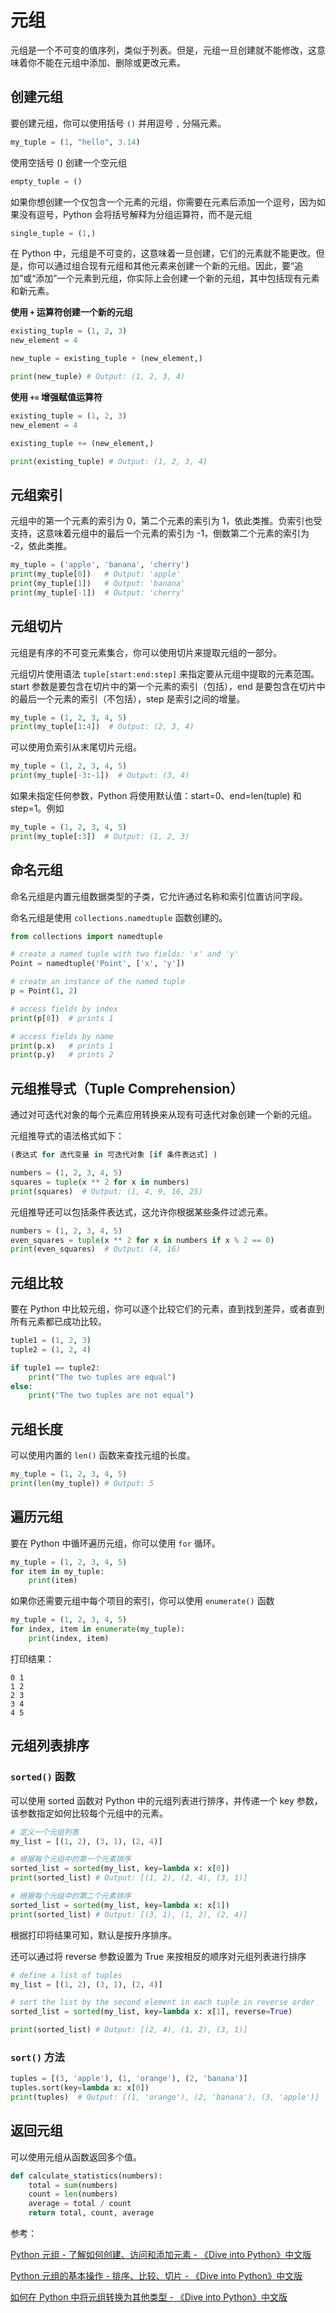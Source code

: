 # 元组

元组是一个不可变的值序列，类似于列表。但是，元组一旦创建就不能修改，这意味着你不能在元组中添加、删除或更改元素。

## 创建元组

要创建元组，你可以使用括号 `()` 并用逗号 `,` 分隔元素。

```python
my_tuple = (1, "hello", 3.14)
```

使用空括号 () 创建一个空元组

```python
empty_tuple = ()
```

如果你想创建一个仅包含一个元素的元组，你需要在元素后添加一个逗号，因为如果没有逗号，Python 会将括号解释为分组运算符，而不是元组

```python
single_tuple = (1,)
```

在 Python 中，元组是不可变的，这意味着一旦创建，它们的元素就不能更改。但是，你可以通过组合现有元组和其他元素来创建一个新的元组。因此，要“追加”或“添加”一个元素到元组，你实际上会创建一个新的元组，其中包括现有元素和新元素。

**使用 `+` 运算符创建一个新的元组**

```python
existing_tuple = (1, 2, 3)
new_element = 4

new_tuple = existing_tuple + (new_element,)

print(new_tuple) # Output: (1, 2, 3, 4)
```

**使用 `+=` 增强赋值运算符**

```python
existing_tuple = (1, 2, 3)
new_element = 4

existing_tuple += (new_element,)

print(existing_tuple) # Output: (1, 2, 3, 4)
```
## 元组索引

元组中的第一个元素的索引为 0，第二个元素的索引为 1，依此类推。负索引也受支持，这意味着元组中的最后一个元素的索引为 -1，倒数第二个元素的索引为 -2，依此类推。

```python
my_tuple = ('apple', 'banana', 'cherry')
print(my_tuple[0])   # Output: 'apple'
print(my_tuple[1])   # Output: 'banana'
print(my_tuple[-1])  # Output: 'cherry'
```

## 元组切片

元组是有序的不可变元素集合，你可以使用切片来提取元组的一部分。

元组切片使用语法 `tuple[start:end:step]` 来指定要从元组中提取的元素范围。start 参数是要包含在切片中的第一个元素的索引（包括），end 是要包含在切片中的最后一个元素的索引（不包括），step 是索引之间的增量。

```python
my_tuple = (1, 2, 3, 4, 5)
print(my_tuple[1:4])  # Output: (2, 3, 4)
```

可以使用负索引从末尾切片元组。

```python
my_tuple = (1, 2, 3, 4, 5)
print(my_tuple[-3:-1])  # Output: (3, 4)
```

如果未指定任何参数，Python 将使用默认值：start=0、end=len(tuple) 和 step=1。例如

```python
my_tuple = (1, 2, 3, 4, 5)
print(my_tuple[:3])  # Output: (1, 2, 3)
```


## 命名元组

命名元组是内置元组数据类型的子类，它允许通过名称和索引位置访问字段。

命名元组是使用 `collections.namedtuple` 函数创建的。

```python
from collections import namedtuple

# create a named tuple with two fields: 'x' and 'y'
Point = namedtuple('Point', ['x', 'y'])

# create an instance of the named tuple
p = Point(1, 2)

# access fields by index
print(p[0])  # prints 1

# access fields by name
print(p.x)   # prints 1
print(p.y)   # prints 2
```

## 元组推导式（Tuple Comprehension）

通过对可迭代对象的每个元素应用转换来从现有可迭代对象创建一个新的元组。

元组推导式的语法格式如下：

```python
(表达式 for 迭代变量 in 可迭代对象 [if 条件表达式] )
```

```python
numbers = (1, 2, 3, 4, 5)
squares = tuple(x ** 2 for x in numbers)
print(squares)  # Output: (1, 4, 9, 16, 25)
```

元组推导还可以包括条件表达式，这允许你根据某些条件过滤元素。

```python
numbers = (1, 2, 3, 4, 5)
even_squares = tuple(x ** 2 for x in numbers if x % 2 == 0)
print(even_squares)  # Output: (4, 16)
```
## 元组比较

要在 Python 中比较元组，你可以逐个比较它们的元素，直到找到差异，或者直到所有元素都已成功比较。

```python
tuple1 = (1, 2, 3)
tuple2 = (1, 2, 4)

if tuple1 == tuple2:
    print("The two tuples are equal")
else:
    print("The two tuples are not equal")
```

## 元组长度

可以使用内置的 `len()` 函数来查找元组的长度。

```python
my_tuple = (1, 2, 3, 4, 5)
print(len(my_tuple)) # Output: 5
```

## 遍历元组

要在 Python 中循环遍历元组，你可以使用 `for` 循环。

```python
my_tuple = (1, 2, 3, 4, 5)
for item in my_tuple:
    print(item)
```

如果你还需要元组中每个项目的索引，你可以使用 `enumerate()` 函数

```python
my_tuple = (1, 2, 3, 4, 5)
for index, item in enumerate(my_tuple):
    print(index, item)
```

打印结果：

```shell
0 1
1 2
2 3
3 4
4 5
```
## 元组列表排序

### `sorted()` 函数

可以使用 sorted 函数对 Python 中的元组列表进行排序，并传递一个 key 参数，该参数指定如何比较每个元组中的元素。

```python
# 定义一个元组列表
my_list = [(1, 2), (3, 1), (2, 4)]

# 根据每个元组中的第一个元素排序
sorted_list = sorted(my_list, key=lambda x: x[0])
print(sorted_list) # Output: [(1, 2), (2, 4), (3, 1)]

# 根据每个元组中的第二个元素排序
sorted_list = sorted(my_list, key=lambda x: x[1])
print(sorted_list) # Output: [(3, 1), (1, 2), (2, 4)]
```

根据打印将结果可知，默认是按升序排序。

还可以通过将 reverse 参数设置为 True 来按相反的顺序对元组列表进行排序

```python
# define a list of tuples
my_list = [(1, 2), (3, 1), (2, 4)]

# sort the list by the second element in each tuple in reverse order
sorted_list = sorted(my_list, key=lambda x: x[1], reverse=True)

print(sorted_list) # Output: [(2, 4), (1, 2), (3, 1)]
```

### `sort()` 方法

```python
tuples = [(3, 'apple'), (1, 'orange'), (2, 'banana')]
tuples.sort(key=lambda x: x[0])
print(tuples)  # Output: [(1, 'orange'), (2, 'banana'), (3, 'apple')]
```

## 返回元组

可以使用元组从函数返回多个值。

```python
def calculate_statistics(numbers):
    total = sum(numbers)
    count = len(numbers)
    average = total / count
    return total, count, average
```


参考：

[Python 元组 - 了解如何创建、访问和添加元素 - 《Dive into Python》中文版](https://diveintopython.cn/learn/variables/tuple)

[Python 元组的基本操作 - 排序、比较、切片 - 《Dive into Python》中文版](https://diveintopython.cn/learn/variables/tuple/basic-operations)

[如何在 Python 中将元组转换为其他类型 - 《Dive into Python》中文版](https://diveintopython.cn/learn/variables/tuple/convert)
